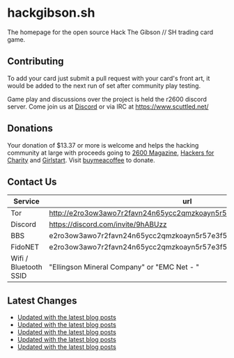 # hackgibson.sh
The homepage for the open source Hack The Gibson // SH trading card game.


## Contributing

To add your card just submit a pull request with your card's front art, it would be added to the next run of set after community play testing.

Game play and discussions over the project is held the r2600 discord server. Come join us at [Discord](https://discord.com/invite/9hABUzz) or via IRC at https://www.scuttled.net/


## Donations

Your donation of $13.37 or more is welcome and helps the hacking community at large with proceeds going to [2600 Magazine](https://2600.com/), [Hackers for Charity](https://hackersforcharity.org) and [Girlstart](https://girlstart.org).  Visit [buymeacoffee](https://www.buymeacoffee.com/hackgibson.sh) to donate.


## Contact Us

Service | url
-|-
Tor | http://e2ro3ow3awo7r2favn24n65ycc2qmzkoayn5r57e3f56nvjwdcgg32ad.onion
Discord | https://discord.com/invite/9hABUzz
BBS | e2ro3ow3awo7r2favn24n65ycc2qmzkoayn5r57e3f56nvjwdcgg32ad.onion:23
FidoNET | e2ro3ow3awo7r2favn24n65ycc2qmzkoayn5r57e3f56nvjwdcgg32ad.onion:24554
Wifi / Bluetooth SSID | "Ellingson Mineral Company" or "EMC Net - <fidonet address>"

## Latest Changes
<!-- BLOG-POST-LIST:START -->
- [Updated with the latest blog posts](https://github.com/DFW2600/hackgibson.sh/commit/e7b09c436f0da039d66c0ca586e6cd1fc5289763)
- [Updated with the latest blog posts](https://github.com/DFW2600/hackgibson.sh/commit/9e4c3f58a177c07ee4b8c42106c37adcb0dc250b)
- [Updated with the latest blog posts](https://github.com/DFW2600/hackgibson.sh/commit/9e8daf1dc20bb82838b49e1044186287558dd5f3)
- [Updated with the latest blog posts](https://github.com/DFW2600/hackgibson.sh/commit/5d7b70b2c8a1a0daf8121211cce70d8ee56fb092)
- [Updated with the latest blog posts](https://github.com/DFW2600/hackgibson.sh/commit/935e2d63e5755e7026acda9a4a9e347c02b15ba7)
<!-- BLOG-POST-LIST:END -->
